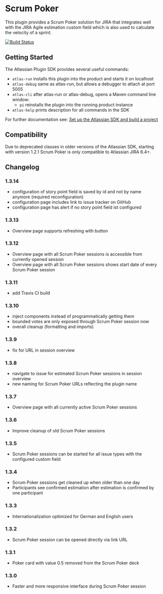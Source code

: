 # Scrum Poker

This plugin provides a Scrum Poker solution for JIRA that integrates well with the JIRA Agile estimation custom field which is also used to calculate the velocity of a sprint.

[![Build Status](https://travis-ci.org/h4ck4thon/jira-scrum-poker.svg?branch=master)](https://travis-ci.org/h4ck4thon/jira-scrum-poker)

## Getting Started

The Atlassian Plugin SDK provides several useful commands:

* `atlas-run` installs this plugin into the product and starts it on localhost
* `atlas-debug` same as atlas-run, but allows a debugger to attach at port 5005
* `atlas-cli` after atlas-run or atlas-debug, opens a Maven command line window:
  * `pi` reinstalls the plugin into the running product instance
* `atlas-help` prints description for all commands in the SDK

For further documentation see: [Set up the Atlassian SDK and build a project](https://developer.atlassian.com/docs/getting-started/set-up-the-atlassian-plugin-sdk-and-build-a-project)

## Compatibility

Due to deprecated classes in older versions of the Atlassian SDK, starting with version 1.2.1 Scrum Poker is only compatible to Atlassian JIRA 6.4+.

## Changelog

### 1.3.14

* configuration of story point field is saved by id and not by name anymore (required reconfiguration)
* configuration page includes link to issue tracker on GitHub
* configuration page has alert if no story point field ist configured

### 1.3.13

* Overview page supports refreshing with button

### 1.3.12

* Overview page with all Scrum Poker sessions is accessible from currently opened session
* Overview page with all Scrum Poker sessions shows start date of every Scrum Poker session

### 1.3.11

* add Travis CI build

### 1.3.10

* inject components instead of programmatically getting them
* bounded votes are only exposed through Scrum Poker session now
* overall cleanup (formatting and imports)

### 1.3.9

* fix for URL in session overview

### 1.3.8

* navigate to issue for estimated Scrum Poker sessions in session overview
* new naming for Scrum Poker URLs reflecting the plugin name

### 1.3.7

* Overview page with all currently active Scrum Poker sessions

### 1.3.6

* Improve cleanup of old Scrum Poker sessions

### 1.3.5

* Scrum Poker sessions can be started for all issue types with the configured custom field

### 1.3.4

* Scrum Poker sessions get cleaned up when older than one day
* Participants see confirmed estimation after estimation is confirmed by one participant

### 1.3.3

* Internationalization optimized for German and English users

### 1.3.2

* Scrum Poker session can be opened directly via link URL

### 1.3.1

* Poker card with value 0.5 removed from the Scrum Poker deck

### 1.3.0

* Faster and more responsive interface during Scrum Poker session

